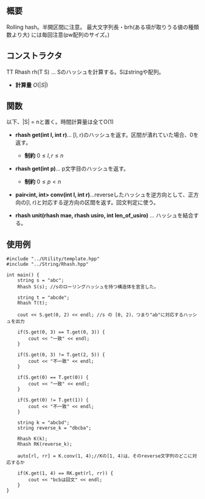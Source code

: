 ## 概要
Rolling hash。半開区間に注意。
最大文字列長・brh(ある項が取りうる値の種類数より大) には毎回注意(pw配列のサイズ。)


## コンストラクタ
TT Rhash rh(T S) ... Sのハッシュを計算する。Sはstringや配列。
- **計算量**
    $O(|S|)$

## 関数
以下、|S| = nと置く。時間計算量は全てO(1)
- **rhash get(int l, int r)**... [l, r)のハッシュを返す。区間が潰れていた場合、0を返す。
    - **制約**
    $0 \le l , r \le n$

- **rhash get(int p)**... p文字目のハッシュを返す。
    - **制約**
    $0 \le p  < n$
    
- **pair<int, int> conv(int l, int r)**...reverseしたハッシュを逆方向として、正方向の[l, r)と対応する逆方向の区間を返す。回文判定に使う。

- **rhash unit(rhash mae, rhash usiro, int len_of_usiro)** ... ハッシュを結合する。
  
## 使用例

```
#include "../Utility/template.hpp"
#include "../String/Rhash.hpp"

int main() {
    string s = "abc";
    Rhash S(s); //sのローリングハッシュを持つ構造体を宣言した。

    string t = "abcde";
    Rhash T(t);
    
    cout << S.get(0, 2) << endl; //s の [0, 2)、つまり"ab"に対応するハッシュを出力

    if(S.get(0, 3) == T.get(0, 3)) {
        cout << "一致" << endl;
    }

    if(S.get(0, 3) != T.get(2, 5)) {
        cout << "不一致" << endl;
    }

    if(S.get(0) == T.get(0)) {
        cout << "一致" << endl;
    }

    if(S.get(0) != T.get(1)) {
        cout << "不一致" << endl;
    }

    string k = "abcbd";
    string reverse_k = "dbcba";

    Rhash K(k);
    Rhash RK(reverse_k);

    auto[rl, rr] = K.conv(1, 4);//Kの[1, 4)は、そのreverse文字列のどこに対応するか

    if(K.get(1, 4) == RK.get(rl, rr)) {
        cout << "bcbは回文" << endl;
    }
}


```
